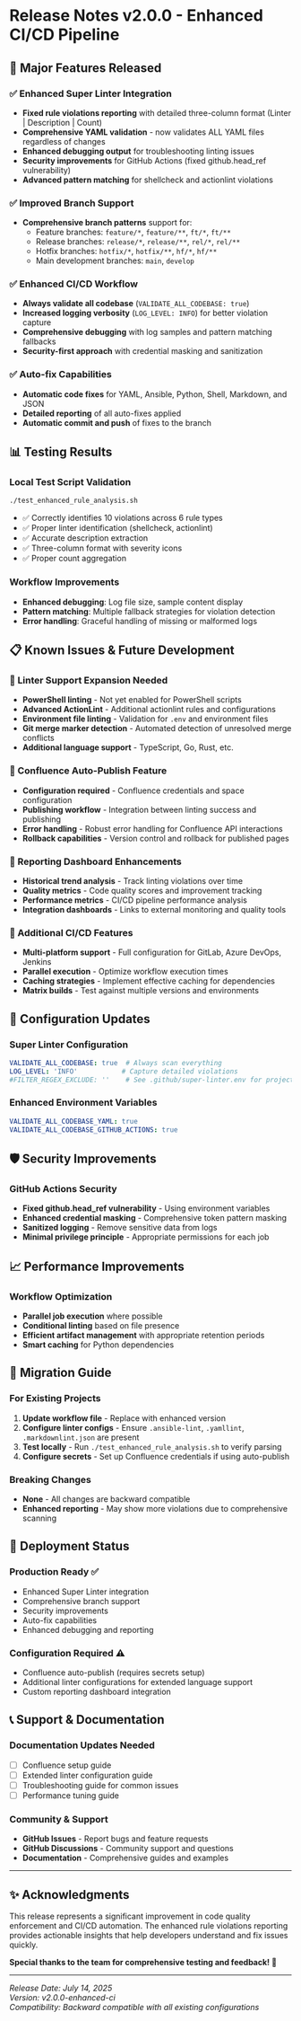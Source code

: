 # Release Notes v2.0.0 - Enhanced CI/CD Pipeline

## 🚀 Major Features Released

### ✅ Enhanced Super Linter Integration
- **Fixed rule violations reporting** with detailed three-column format (Linter | Description | Count)
- **Comprehensive YAML validation** - now validates ALL YAML files regardless of changes
- **Enhanced debugging output** for troubleshooting linting issues
- **Security improvements** for GitHub Actions (fixed github.head_ref vulnerability)
- **Advanced pattern matching** for shellcheck and actionlint violations

### ✅ Improved Branch Support
- **Comprehensive branch patterns** support for:
  - Feature branches: `feature/*`, `feature/**`, `ft/*`, `ft/**`
  - Release branches: `release/*`, `release/**`, `rel/*`, `rel/**`
  - Hotfix branches: `hotfix/*`, `hotfix/**`, `hf/*`, `hf/**`
  - Main development branches: `main`, `develop`

### ✅ Enhanced CI/CD Workflow
- **Always validate all codebase** (`VALIDATE_ALL_CODEBASE: true`)
- **Increased logging verbosity** (`LOG_LEVEL: INFO`) for better violation capture
- **Comprehensive debugging** with log samples and pattern matching fallbacks
- **Security-first approach** with credential masking and sanitization

### ✅ Auto-fix Capabilities
- **Automatic code fixes** for YAML, Ansible, Python, Shell, Markdown, and JSON
- **Detailed reporting** of all auto-fixes applied
- **Automatic commit and push** of fixes to the branch

## 📊 Testing Results

### Local Test Script Validation
```bash
./test_enhanced_rule_analysis.sh
```
- ✅ Correctly identifies 10 violations across 6 rule types
- ✅ Proper linter identification (shellcheck, actionlint)
- ✅ Accurate description extraction
- ✅ Three-column format with severity icons
- ✅ Proper count aggregation

### Workflow Improvements
- **Enhanced debugging**: Log file size, sample content display
- **Pattern matching**: Multiple fallback strategies for violation detection
- **Error handling**: Graceful handling of missing or malformed logs

## 📋 Known Issues & Future Development

### 🚧 Linter Support Expansion Needed
- **PowerShell linting** - Not yet enabled for PowerShell scripts
- **Advanced ActionLint** - Additional actionlint rules and configurations
- **Environment file linting** - Validation for `.env` and environment files
- **Git merge marker detection** - Automated detection of unresolved merge conflicts
- **Additional language support** - TypeScript, Go, Rust, etc.

### 🚧 Confluence Auto-Publish Feature
- **Configuration required** - Confluence credentials and space configuration
- **Publishing workflow** - Integration between linting success and publishing
- **Error handling** - Robust error handling for Confluence API interactions
- **Rollback capabilities** - Version control and rollback for published pages

### 🚧 Reporting Dashboard Enhancements
- **Historical trend analysis** - Track linting violations over time
- **Quality metrics** - Code quality scores and improvement tracking
- **Performance metrics** - CI/CD pipeline performance analysis
- **Integration dashboards** - Links to external monitoring and quality tools

### 🚧 Additional CI/CD Features
- **Multi-platform support** - Full configuration for GitLab, Azure DevOps, Jenkins
- **Parallel execution** - Optimize workflow execution times
- **Caching strategies** - Implement effective caching for dependencies
- **Matrix builds** - Test against multiple versions and environments

## 🔧 Configuration Updates

### Super Linter Configuration
```yaml
VALIDATE_ALL_CODEBASE: true  # Always scan everything
LOG_LEVEL: 'INFO'           # Capture detailed violations
#FILTER_REGEX_EXCLUDE: ''    # See .github/super-linter.env for project-wide excludes
```

### Enhanced Environment Variables
```yaml
VALIDATE_ALL_CODEBASE_YAML: true
VALIDATE_ALL_CODEBASE_GITHUB_ACTIONS: true
```

## 🛡️ Security Improvements

### GitHub Actions Security
- **Fixed github.head_ref vulnerability** - Using environment variables
- **Enhanced credential masking** - Comprehensive token pattern masking
- **Sanitized logging** - Remove sensitive data from logs
- **Minimal privilege principle** - Appropriate permissions for each job

## 📈 Performance Improvements

### Workflow Optimization
- **Parallel job execution** where possible
- **Conditional linting** based on file presence
- **Efficient artifact management** with appropriate retention periods
- **Smart caching** for Python dependencies

## 🎯 Migration Guide

### For Existing Projects
1. **Update workflow file** - Replace with enhanced version
2. **Configure linter configs** - Ensure `.ansible-lint`, `.yamllint`, `.markdownlint.json` are present
3. **Test locally** - Run `./test_enhanced_rule_analysis.sh` to verify parsing
4. **Configure secrets** - Set up Confluence credentials if using auto-publish

### Breaking Changes
- **None** - All changes are backward compatible
- **Enhanced reporting** - May show more violations due to comprehensive scanning

## 🚀 Deployment Status

### Production Ready ✅
- Enhanced Super Linter integration
- Comprehensive branch support
- Security improvements
- Auto-fix capabilities
- Enhanced debugging and reporting

### Configuration Required ⚠️
- Confluence auto-publish (requires secrets setup)
- Additional linter configurations for extended language support
- Custom reporting dashboard integration

## 📞 Support & Documentation

### Documentation Updates Needed
- [ ] Confluence setup guide
- [ ] Extended linter configuration guide
- [ ] Troubleshooting guide for common issues
- [ ] Performance tuning guide

### Community & Support
- **GitHub Issues** - Report bugs and feature requests
- **GitHub Discussions** - Community support and questions
- **Documentation** - Comprehensive guides and examples

---

## ✨ Acknowledgments

This release represents a significant improvement in code quality enforcement and CI/CD automation. The enhanced rule violations reporting provides actionable insights that help developers understand and fix issues quickly.

**Special thanks to the team for comprehensive testing and feedback! 🙏**

---

*Release Date: July 14, 2025*  
*Version: v2.0.0-enhanced-ci*  
*Compatibility: Backward compatible with all existing configurations*
